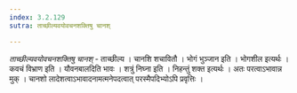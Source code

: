```yaml
---
index: 3.2.129
sutra: ताच्छील्यवयोवचनशक्तिषु चानश्

---
```

_ताच्छील्यवयोवचनशक्तिषु चानश्_ - ताच्छील्य । चानशि शचावितौ । भोगं भुञ्जान इति । भोगशील इत्यर्थः । कवचं विभ्राण इति । यौवनबालदिति भावः । शत्रुं निघ्ना इति । निहन्तुं शक्त इत्यर्थः । अतः परत्वाऽभावान्न मुक् । चानशो लादेशत्वाऽभावादनामत्मनेपदत्वात् परस्मैपदिभ्योऽपि प्रवृत्तिः ।